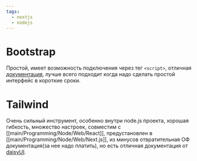 ```yaml
---
tags:
  - nextjs
  - nodejs
---
```

# Bootstrap
Простой, имеет возможность подключения через тег `<script>`, отличная [документация](https://getbootstrap.com/docs/5.1/getting-started/introduction/), лучше всего подходит когда надо сделать простой интерфейс в короткие сроки.

# Tailwind
Очень сильный инструмент, особенно внутри node.js проекта, хорошая гибкость, множество настроек, совместим с [[main/Programming/Node/Web/React]], предустановлен в [[main/Programming/Node/Web/Next.js]], из минусов отвратительная ОФ документация(за нее надо платить), но есть отличная документация от [daisyUI](https://daisyui.com/). 